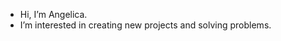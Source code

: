- Hi, I’m Angelica.
- I’m interested in creating new projects and solving problems.
<!---
Angel is a ✨ special ✨ repository because its `README.md` (this file) appears on your GitHub profile.
You can click the Preview link to take a look at your changes.
--->
